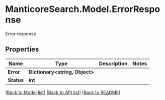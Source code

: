 # ManticoreSearch.Model.ErrorResponse
Error response

## Properties

Name | Type | Description | Notes
------------ | ------------- | ------------- | -------------
**Error** | **Dictionary&lt;string, Object&gt;** |  | 
**Status** | **int** |  | 

[[Back to Model list]](../README.md#documentation-for-models) [[Back to API list]](../README.md#documentation-for-api-endpoints) [[Back to README]](../README.md)

